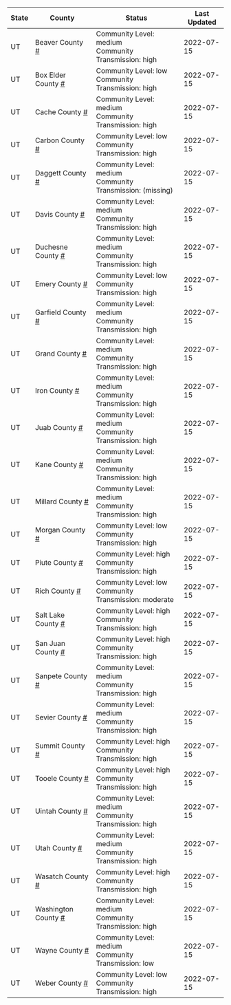 State | County | Status | Last Updated
--- | --- | --- | --- 
UT | Beaver County <a href="#beaver_county">#</a> | <a name="beaver_county"></a>Community Level: medium<br/>Community Transmission: high | 2022-07-15
UT | Box Elder County <a href="#box_elder_county">#</a> | <a name="box_elder_county"></a>Community Level: low<br/>Community Transmission: high | 2022-07-15
UT | Cache County <a href="#cache_county">#</a> | <a name="cache_county"></a>Community Level: medium<br/>Community Transmission: high | 2022-07-15
UT | Carbon County <a href="#carbon_county">#</a> | <a name="carbon_county"></a>Community Level: low<br/>Community Transmission: high | 2022-07-15
UT | Daggett County <a href="#daggett_county">#</a> | <a name="daggett_county"></a>Community Level: medium<br/>Community Transmission: (missing) | 2022-07-15
UT | Davis County <a href="#davis_county">#</a> | <a name="davis_county"></a>Community Level: medium<br/>Community Transmission: high | 2022-07-15
UT | Duchesne County <a href="#duchesne_county">#</a> | <a name="duchesne_county"></a>Community Level: medium<br/>Community Transmission: high | 2022-07-15
UT | Emery County <a href="#emery_county">#</a> | <a name="emery_county"></a>Community Level: low<br/>Community Transmission: high | 2022-07-15
UT | Garfield County <a href="#garfield_county">#</a> | <a name="garfield_county"></a>Community Level: medium<br/>Community Transmission: high | 2022-07-15
UT | Grand County <a href="#grand_county">#</a> | <a name="grand_county"></a>Community Level: medium<br/>Community Transmission: high | 2022-07-15
UT | Iron County <a href="#iron_county">#</a> | <a name="iron_county"></a>Community Level: medium<br/>Community Transmission: high | 2022-07-15
UT | Juab County <a href="#juab_county">#</a> | <a name="juab_county"></a>Community Level: medium<br/>Community Transmission: high | 2022-07-15
UT | Kane County <a href="#kane_county">#</a> | <a name="kane_county"></a>Community Level: medium<br/>Community Transmission: high | 2022-07-15
UT | Millard County <a href="#millard_county">#</a> | <a name="millard_county"></a>Community Level: medium<br/>Community Transmission: high | 2022-07-15
UT | Morgan County <a href="#morgan_county">#</a> | <a name="morgan_county"></a>Community Level: low<br/>Community Transmission: high | 2022-07-15
UT | Piute County <a href="#piute_county">#</a> | <a name="piute_county"></a>Community Level: high<br/>Community Transmission: high | 2022-07-15
UT | Rich County <a href="#rich_county">#</a> | <a name="rich_county"></a>Community Level: low<br/>Community Transmission: moderate | 2022-07-15
UT | Salt Lake County <a href="#salt_lake_county">#</a> | <a name="salt_lake_county"></a>Community Level: high<br/>Community Transmission: high | 2022-07-15
UT | San Juan County <a href="#san_juan_county">#</a> | <a name="san_juan_county"></a>Community Level: high<br/>Community Transmission: high | 2022-07-15
UT | Sanpete County <a href="#sanpete_county">#</a> | <a name="sanpete_county"></a>Community Level: medium<br/>Community Transmission: high | 2022-07-15
UT | Sevier County <a href="#sevier_county">#</a> | <a name="sevier_county"></a>Community Level: medium<br/>Community Transmission: high | 2022-07-15
UT | Summit County <a href="#summit_county">#</a> | <a name="summit_county"></a>Community Level: high<br/>Community Transmission: high | 2022-07-15
UT | Tooele County <a href="#tooele_county">#</a> | <a name="tooele_county"></a>Community Level: high<br/>Community Transmission: high | 2022-07-15
UT | Uintah County <a href="#uintah_county">#</a> | <a name="uintah_county"></a>Community Level: medium<br/>Community Transmission: high | 2022-07-15
UT | Utah County <a href="#utah_county">#</a> | <a name="utah_county"></a>Community Level: medium<br/>Community Transmission: high | 2022-07-15
UT | Wasatch County <a href="#wasatch_county">#</a> | <a name="wasatch_county"></a>Community Level: high<br/>Community Transmission: high | 2022-07-15
UT | Washington County <a href="#washington_county">#</a> | <a name="washington_county"></a>Community Level: medium<br/>Community Transmission: high | 2022-07-15
UT | Wayne County <a href="#wayne_county">#</a> | <a name="wayne_county"></a>Community Level: medium<br/>Community Transmission: low | 2022-07-15
UT | Weber County <a href="#weber_county">#</a> | <a name="weber_county"></a>Community Level: low<br/>Community Transmission: high | 2022-07-15
